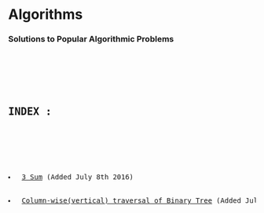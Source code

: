 <html>
<h1>Algorithms</h1>

<h3> Solutions to Popular Algorithmic Problems </h3>

<pre>
    <div class="container">
        <div>
            <h2>INDEX :</h2>
        </div>
        <div>
            <li> <a href="https://github.com/anujbora/Algorithms/tree/master/3Sum">3 Sum</a> (Added July 8th 2016) </li>
            <li> <a href="https://github.com/anujbora/Algorithms/tree/master/Binary%20Tree%20Column-wise%20Traversal">Column-wise(vertical) traversal of Binary Tree</a> (Added July 9th 2016) </li>
        </div>
    </div>
</pre>
</html>
